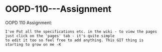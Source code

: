 OOPD-110---Assignment
=====================

OOPD 110 Assignment:	



  	I've Put all the specifications etc. in the wiki - to view the pages just click on the 'pages' tab - it's quite simple 
	to edit it too so feel free to add anything. This GIT thing is starting to grow on me -K